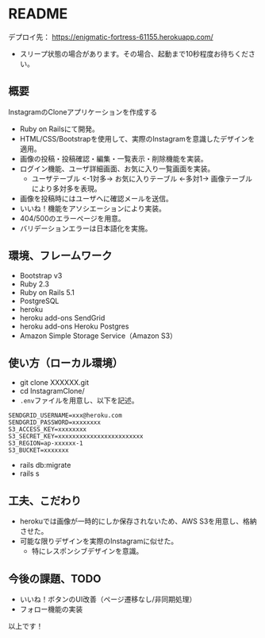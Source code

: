 # README
デプロイ先：
https://enigmatic-fortress-61155.herokuapp.com/
- スリープ状態の場合があります。その場合、起動まで10秒程度お待ちください。

## 概要
InstagramのCloneアプリケーションを作成する

- Ruby on Railsにて開発。
- HTML/CSS/Bootstrapを使用して、実際のInstagramを意識したデザインを適用。
- 画像の投稿・投稿確認・編集・一覧表示・削除機能を実装。
- ログイン機能、ユーザ詳細画面、お気に入り一覧画面を実装。
  - ユーザテーブル <-1対多-> お気に入りテーブル  <-多対1-> 画像テーブル により多対多を表現。
- 画像を投稿時にはユーザへに確認メールを送信。
- いいね！機能をアソシエーションにより実装。
- 404/500のエラーページを用意。
- バリデーションエラーは日本語化を実施。


## 環境、フレームワーク
- Bootstrap v3
- Ruby 2.3
- Ruby on Rails 5.1
- PostgreSQL
- heroku
- heroku add-ons SendGrid
- heroku add-ons Heroku Postgres
- Amazon Simple Storage Service（Amazon S3）

## 使い方（ローカル環境）
- git clone XXXXXX.git
- cd InstagramClone/
- `.env`ファイルを用意し、以下を記述。
~~~
SENDGRID_USERNAME=xxx@heroku.com
SENDGRID_PASSWORD=xxxxxxxx
S3_ACCESS_KEY=xxxxxxxx
S3_SECRET_KEY=xxxxxxxxxxxxxxxxxxxxxxxx
S3_REGION=ap-xxxxxx-1
S3_BUCKET=xxxxxxx
~~~
- rails db:migrate
- rails s

## 工夫、こだわり
- herokuでは画像が一時的にしか保存されないため、AWS S3を用意し、格納させた。
- 可能な限りデザインを実際のInstagramに似せた。
  - 特にレスポンシブデザインを意識。


## 今後の課題、TODO
- いいね！ボタンのUI改善（ページ遷移なし/非同期処理）
- フォロー機能の実装

以上です！
